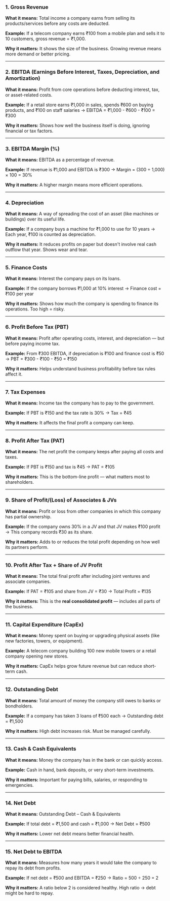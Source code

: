 ### 1. **Gross Revenue**

**What it means:** Total income a company earns from selling its products/services before any costs are deducted.

**Example:**
If a telecom company earns ₹100 from a mobile plan and sells it to 10 customers, gross revenue = ₹1,000.

**Why it matters:**
It shows the size of the business. Growing revenue means more demand or better pricing.

---

### 2. **EBITDA (Earnings Before Interest, Taxes, Depreciation, and Amortization)**

**What it means:** Profit from core operations before deducting interest, tax, or asset-related costs.

**Example:**
If a retail store earns ₹1,000 in sales, spends ₹600 on buying products, and ₹100 on staff salaries →
EBITDA = ₹1,000 - ₹600 - ₹100 = ₹300

**Why it matters:**
Shows how well the business itself is doing, ignoring financial or tax factors.

---

### 3. **EBITDA Margin (%)**

**What it means:** EBITDA as a percentage of revenue.

**Example:**
If revenue is ₹1,000 and EBITDA is ₹300 → Margin = (300 ÷ 1,000) × 100 = 30%

**Why it matters:**
A higher margin means more efficient operations.

---

### 4. **Depreciation**

**What it means:** A way of spreading the cost of an asset (like machines or buildings) over its useful life.

**Example:**
If a company buys a machine for ₹1,000 to use for 10 years → Each year, ₹100 is counted as depreciation.

**Why it matters:**
It reduces profits on paper but doesn't involve real cash outflow that year. Shows wear and tear.

---

### 5. **Finance Costs**

**What it means:** Interest the company pays on its loans.

**Example:**
If the company borrows ₹1,000 at 10% interest → Finance cost = ₹100 per year

**Why it matters:**
Shows how much the company is spending to finance its operations. Too high = risky.

---

### 6. **Profit Before Tax (PBT)**

**What it means:** Profit after operating costs, interest, and depreciation — but before paying income tax.

**Example:**
From ₹300 EBITDA, if depreciation is ₹100 and finance cost is ₹50 →
PBT = ₹300 - ₹100 - ₹50 = ₹150

**Why it matters:**
Helps understand business profitability before tax rules affect it.

---

### 7. **Tax Expenses**

**What it means:** Income tax the company has to pay to the government.

**Example:**
If PBT is ₹150 and the tax rate is 30% → Tax = ₹45

**Why it matters:**
It affects the final profit a company can keep.

---

### 8. **Profit After Tax (PAT)**

**What it means:** The net profit the company keeps after paying all costs and taxes.

**Example:**
If PBT is ₹150 and tax is ₹45 → PAT = ₹105

**Why it matters:**
This is the bottom-line profit — what matters most to shareholders.

---

### 9. **Share of Profit/(Loss) of Associates & JVs**

**What it means:** Profit or loss from other companies in which this company has partial ownership.

**Example:**
If the company owns 30% in a JV and that JV makes ₹100 profit → This company records ₹30 as its share.

**Why it matters:**
Adds to or reduces the total profit depending on how well its partners perform.

---

### 10. **Profit After Tax + Share of JV Profit**

**What it means:** The total final profit after including joint ventures and associate companies.

**Example:**
If PAT = ₹105 and share from JV = ₹30 → Total Profit = ₹135

**Why it matters:**
This is the **real consolidated profit** — includes all parts of the business.

---

### 11. **Capital Expenditure (CapEx)**

**What it means:** Money spent on buying or upgrading physical assets (like new factories, towers, or equipment).

**Example:**
A telecom company building 100 new mobile towers or a retail company opening new stores.

**Why it matters:**
CapEx helps grow future revenue but can reduce short-term cash.

---

### 12. **Outstanding Debt**

**What it means:** Total amount of money the company still owes to banks or bondholders.

**Example:**
If a company has taken 3 loans of ₹500 each → Outstanding debt = ₹1,500

**Why it matters:**
High debt increases risk. Must be managed carefully.

---

### 13. **Cash & Cash Equivalents**

**What it means:** Money the company has in the bank or can quickly access.

**Example:**
Cash in hand, bank deposits, or very short-term investments.

**Why it matters:**
Important for paying bills, salaries, or responding to emergencies.

---

### 14. **Net Debt**

**What it means:** Outstanding Debt – Cash & Equivalents

**Example:**
If total debt = ₹1,500 and cash = ₹1,000 → Net Debt = ₹500

**Why it matters:**
Lower net debt means better financial health.

---

### 15. **Net Debt to EBITDA**

**What it means:** Measures how many years it would take the company to repay its debt from profits.

**Example:**
If net debt = ₹500 and EBITDA = ₹250 → Ratio = 500 ÷ 250 = 2

**Why it matters:**
A ratio below 2 is considered healthy. High ratio → debt might be hard to repay.